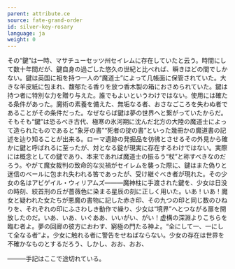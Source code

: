```yaml
---
parent: attribute.ce
source: fate-grand-order
id: silver-key-rosary
language: ja
weight: 0
---
```


その“鍵”は一時、マサチューセッツ州セイレムに存在していたと云う。時間にして数十年間だが、鍵自身の過ごした悠久の世紀と比べれば、瞬きほどの間でしかない。鍵は英国に祖を持つ一人の“魔道士”によって几帳面に保管されていた。大きな羊皮紙に包まれ、馥郁たる香りを放つ香木製の箱におさめられていた。鍵は持つ者に特別な力を贈り与えた。誰でもよいというわけではない。使用には確たる条件があった。魔術の素養を備えた、無垢なる者、おさなごころを失わぬ者であることがその条件だった。なぜならば鍵は夢の世界へと繋がっていたからだ。そもそも“鍵”は恐るべき古代、極寒の氷河期に沈んだ北方の大陸の魔道士によって造られたものであると“象牙の書”“死者の掟の書”といった幾冊かの魔道書の記述を辿り知ることが出来る。ローマ遺跡の発掘品を彷彿とさせるその外見から確かに鍵と呼ばれるに至ったが、対となる錠が現実に存在するわけではない。実際には概念としての鍵であり、本来であれば魔道士の振るう“杖”と称すべきなのだろう。やがて魔女裁判の致命的な災禍がセイレムを襲った際に、鍵はまた偽りと迷信のベールに包まれ失われる筈であったが、受け継ぐべき者が現れた。その少女の名はアビゲイル・ウィリアムズ―――魔神柱に手渡された鍵を、少女は日没の時刻、絞首刑の丘が薔薇色に染まる星辰の刻に正しく用いた。いあ！いあ！魔女と疑われた女たちが悪魔の書物に記した赤き印、その九つの印と同じ数のひねりを、それぞれの印にふさわしき動作で繰り、少女は“境界”へとつながる扉を開放したのだ。いあ、いあ、いぐああ、いいがい、がい！虚構の深淵よりこちらを臨む者よ。夢の回廊の彼方におわす、窮極の門たる神よ。“全にして一、一にして全なる者”よ。少女に触れる者に警告をせねばならない。少女の存在は世界を不確かなものとするだろう、しかし、おお、おお、

―――手記はここで途切れている。

